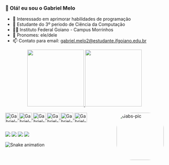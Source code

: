 ### 👋 Olá! eu sou o Gabriel Melo 
- 👀 Interessado em aprimorar habilidades de programação
- 🌱 Estudante do 3º periodo de Ciência da Computação
- 👨‍🎓 Instituto Federal Goiano - Campus Morrinhos
- 🤗 Pronomes: ele/dele
- 📫 Contato para email: gabriel.melo2@estudante.ifgoiano.edu.br


<div align="center">
  <a href="https://github.com/gabrielvmsf">
  <img height="180em" src="https://github-readme-stats.vercel.app/api?username=gabrielvmsf&show_icons=true&theme=synthwave&include_all_commits=true&count_private=true"/>
  <img height="180em" src="https://github-readme-stats.vercel.app/api/top-langs/?username=gabrielvmsf&layout=compact&langs_count=7&theme=synthwave"/>
</div>
  

<div style="display: inline_block"><br>
  <img align="center" alt="Gabriel-Java" height="30" width="40" src="https://cdn.jsdelivr.net/gh/devicons/devicon/icons/java/java-original.svg">
  <img align="center" alt="Gabriel-Python" height="30" width="40" src="https://cdn.jsdelivr.net/gh/devicons/devicon/icons/python/python-original.svg">
  <img align="center" alt="Gabriel-Unity" height="30" width="40" src="https://cdn.jsdelivr.net/gh/devicons/devicon/icons/unity/unity-original.svg">
  <img align="center" alt="Gabriel-C" height="30" width="40" src="https://cdn.jsdelivr.net/gh/devicons/devicon/icons/c/c-original.svg">
  <img align="center" alt="Gabriel-Cpp" height="30" width="40" src="https://cdn.jsdelivr.net/gh/devicons/devicon/icons/cplusplus/cplusplus-original.svg">
  <img align="center" alt="Gabriel-vscode" height="30" width="40" src="https://cdn.jsdelivr.net/gh/devicons/devicon/icons/vscode/vscode-original.svg">

  <img align="right" alt="Gabs-pic" height="150" style="border-radius:50px;" src="https://cdn.discordapp.com/attachments/883513173808914474/975421343686356992/download20220500123206.png">
</div>
  
  ##
  
  <div> 
  <a href="https://www.instagram.com/gabrielvmsf_/" target="_blank"><img src="https://img.shields.io/badge/-Instagram-%23E4405F?style=for-the-badge&logo=instagram&logoColor=white" target="_blank"></a>
  <a href="https://discord.com/users/255763639829659651" target="_blank"><img src="https://img.shields.io/badge/Discord-7289DA?style=for-the-badge&logo=discord&logoColor=white" target="_blank"></a> 
  <a href = "mailto:gabriel.melo2@estudante.ifgoiano.edu.br"><img src="https://img.shields.io/badge/-Gmail-%23333?style=for-the-badge&logo=gmail&logoColor=white" target="_blank"></a>
  <a href="https://www.linkedin.com/in/gabriel-melo-995a38239/" target="_blank"><img src="https://img.shields.io/badge/-LinkedIn-%230077B5?style=for-the-badge&logo=linkedin&logoColor=white" target="_blank"></a> 
 
  ![Snake animation](https://github.com/gabrielvmsf/gabrielvmsf/blob/main/.github/workflows/main.yml)
 
  </div>
 

<!---
gabrielvmsf/gabrielvmsf is a ✨ special ✨ repository because its `README.md` (this file) appears on your GitHub profile.
You can click the Preview link to take a look at your changes.
--->

